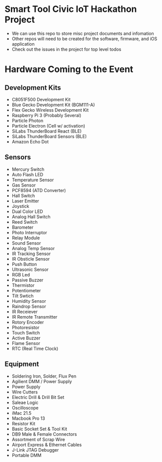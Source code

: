 # Smart Tool Civic IoT Hackathon Project
* We can use this repo to store misc project documents and infomation
* Other repos will need to be created for the software, firmware, and iOS application
* Check out the issues in the project for top level todos

# Hardware Coming to the Event

## Development Kits
* C8051F500 Development Kit
* Blue Gecko Development Kit (BGM111-A)
* Flex Gecko Wireless Development Kit
* Raspberry Pi 3 (Probably Several)
* Particle Photon
* Particle Electron (Cell w/ activation)
* SiLabs ThunderBoard React (BLE)
* SiLabs ThunderBoard Sensors (BLE)
* Amazon Echo Dot

## Sensors
* Mercury Switch
* Auto Flash LED
* Temperature Sensor
* Gas Sensor
* PCF8594 (ATD Converter)
* Hall Switch
* Laser Emitter
* Joystick
* Dual Color LED
* Analog Hall Switch
* Reed Switch
* Barometer
* Photo Interruptor
* Relay Module
* Sound Sensor
* Analog Temp Sensor
* IR Tracking Sensor
* IR Obsticle Sensor
* Push Button
* Ultrasonic Sensor
* RGB Led
* Passive Buzzer
* Thermistor
* Potentiometer
* Tilt Swtich
* Humidity Sensor
* Raindrop Sensor
* IR Receiever
* IR Remote Transmitter
* Rotory Encoder
* Photoresistor
* Touch Switch
* Active Buzzer
* Flame Sensor
* RTC (Real Time Clock)

## Equipment
* Soldering Iron, Solder, Flux Pen
* Agilient DMM / Power Supply
* Power Supply
* Wire Cutters
* Electric Drill & Drill Bit Set
* Saleae Logic
* Oscilloscope
* iMac 21.5
* Macbook Pro 13
* Resistor Kit
* Basic Socket Set & Tool Kit
* DB9 Male & Female Connectors
* Assortment of Scrap Wire
* Airport Express & Ethernet Cables
* J-Link JTAG Debugger
* Portable DMM
